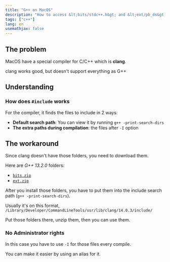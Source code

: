 ```yaml
---
title: "G++ on MacOS"
description: "How to access &lt;bits/stdc++.h&gt; and &lt;ext/pb_ds&gt; easily"
tags: ["c++"]
lang: en
usemathjax: false
---
```


## The problem
MacOS have a special compiler for C/C++ which is **clang**.

clang works good, but doesn't support everything as G++

## Understanding

### How does `#include` works

For the compiler, it finds the files to include in 2 ways:
- **Default search path**: You can view it by running `g++ -print-search-dirs`
- **The extra paths during compilation**: the files after `-I` option

## The workaround

Since clang doesn't have those folders, you need to download them.

Here are _G++ 13.2.0_ folders:
- [`bits.zip`](/scripts/bits.zip)
- [`ext.zip`](/scripts/ext.zip)

After you install those folders, you have to put them into the include search path (`g++ -print-search-dirs`).

Usually it's on this format, `/Library/Developer/CommandLineTools/usr/lib/clang/14.0.3/include/`

Put those folders there, unzip them, then you can use them.

### No Administrator rights
In this case you have to use `-I` for those files every compile.

You can make it easier by using an alias for it.